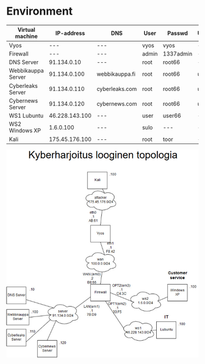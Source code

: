 # Environment

|Virtual machine|IP-address|DNS|User|Passwd|User2|Passwd2|WPUser|WPPasswd|
|---|---|---|---|---|---|---|---|---|
|Vyos|---|---|vyos|vyos|---|---|---|---|
|Firewall|---|---|admin|1337admin|---|---|---|---|
|DNS Server|91.134.0.10|---|root|root66|---|---|---|---|
|Webbikauppa Server|91.134.0.100|webbikauppa.fi|root|root66|user|user66|root|root66|
|Cyberleaks Server|91.134.0.110|cyberleaks.com|root|root66|user|user66|rott|root66|
|Cybernews Server|91.134.0.120|cybernews.com|root|root66|user|user66|root|root66|
|WS1 Lubuntu|46.228.143.100|---|user|user66|---|---|---|---|
|WS2 Windows XP|1.6.0.100|---|sulo|---|---|---|---|---|
|Kali|175.45.176.100|---|root|toor|---|---|---|---|


![Topology](images/topologia5.jpg)
